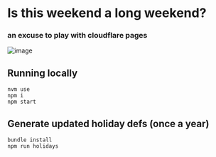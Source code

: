# Is this weekend a long weekend?
### an excuse to play with cloudflare pages

![image](https://user-images.githubusercontent.com/3444/87882280-07872f00-c9cd-11ea-82ac-8ca4b9ac5953.png)

## Running locally
    nvm use
    npm i
    npm start

## Generate updated holiday defs (once a year)
    bundle install
    npm run holidays
